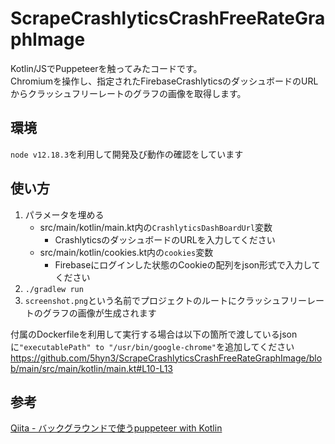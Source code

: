 # ScrapeCrashlyticsCrashFreeRateGraphImage

Kotlin/JSでPuppeteerを触ってみたコードです。  
Chromiumを操作し、指定されたFirebaseCrashlyticsのダッシュボードのURLからクラッシュフリーレートのグラフの画像を取得します。

## 環境
`node v12.18.3`を利用して開発及び動作の確認をしています

## 使い方

1. パラメータを埋める
    - src/main/kotlin/main.kt内の`CrashlyticsDashBoardUrl`変数
      - CrashlyticsのダッシュボードのURLを入力してください
    - src/main/kotlin/cookies.kt内の`cookies`変数
      - Firebaseにログインした状態のCookieの配列をjson形式で入力してください
2. `./gradlew run`
3. `screenshot.png`という名前でプロジェクトのルートにクラッシュフリーレートのグラフの画像が生成されます

付属のDockerfileを利用して実行する場合は以下の箇所で渡しているjsonに`"executablePath" to "/usr/bin/google-chrome"`を追加してください
https://github.com/5hyn3/ScrapeCrashlyticsCrashFreeRateGraphImage/blob/main/src/main/kotlin/main.kt#L10-L13

## 参考

[Qiita - バックグラウンドで使うpuppeteer with Kotlin](https://qiita.com/numa08/items/214c6c9d06d5094add3a)

